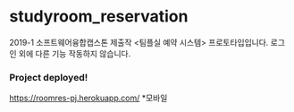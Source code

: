 # studyroom_reservation
2019-1 소프트웨어융합캡스톤 제출작 <팀플실 예약 시스템>
프로토타입입니다. 로그인 외에 다른 기능 작동하지 않습니다.

### Project deployed!
https://roomres-pj.herokuapp.com/
*모바일 
